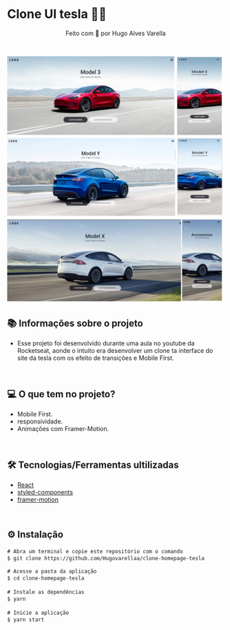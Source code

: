 # Clone UI tesla 💛🚀

<p align="center">Feito com 💙 por Hugo Alves Varella</p>

&nbsp;



<div>
  <img src="./clone-homepage-tesla/public/img.jpg">
  <img src="./clone-homepage-tesla/public/img01.jpg">
  <img src="./clone-homepage-tesla/public/img02.jpg">
</div>

## 📚 Informações sobre o projeto

- Esse projeto foi desenvolvido durante uma aula no youtube da Rocketseat, aonde o intuito era desenvolver um clone ta interface do site da tesla com os efeito de transições e Mobile First.

&nbsp;

## 💻 O que tem no projeto?

- Mobile First.
- responsividade.
- Animações com Framer-Motion.

&nbsp;

## 🛠️ Tecnologias/Ferramentas ultilizadas

- [React](https://pt-br.reactjs.org/E)
- [styled-components](https://styled-components.com/)
- [framer-motion](https://www.framer.com/motion/)


&nbsp;

## ⚙️ Instalação

```
# Abra um terminal e copie este repositório com o comando
$ git clone https://github.com/Hugovarellaa/clone-homepage-tesla
```

```
# Acesse a pasta da aplicação
$ cd clone-homepage-tesla

# Instale as dependências
$ yarn

# Inicie a aplicação
$ yarn start

```
